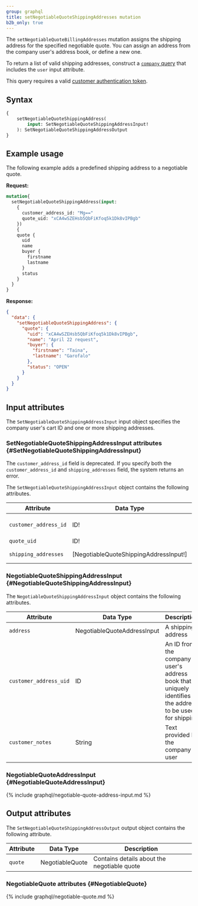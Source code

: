 ```yaml
---
group: graphql
title: setNegotiableQuoteShippingAddresses mutation
b2b_only: true
---
```


The `setNegotiableQuoteBillingAddresses` mutation assigns the shipping address for the specified negotiable quote. You can assign an address from the company user's address book, or define a new one.

To return a list of valid shipping addresses, construct a [`company` query]({{page.baseurl}}/graphql/queries/) that includes the `user` input attribute.

This query requires a valid [customer authentication token]({{page.baseurl}}/graphql/mutations/generate-customer-token.html).

## Syntax

```graphql
{
    setNegotiableQuoteShippingAddress(
        input: SetNegotiableQuoteShippingAddressInput!
    ): SetNegotiableQuoteShippingAddressOutput
}
```

## Example usage

The following example adds a predefined shipping address to a negotiable quote.

**Request:**

```graphql
mutation{
  setNegotiableQuoteShippingAddress(input: 
    {
      customer_address_id: "Mg=="
      quote_uid: "xCA4wSZEHsb5QbFiKfoq5k1Dk8vIPBgb"
    })
    {
    quote {
      uid
      name
      buyer {
        firstname
        lastname
      }
      status
    }
  }
}
```

**Response:**

```json
{
  "data": {
    "setNegotiableQuoteShippingAddress": {
      "quote": {
        "uid": "xCA4wSZEHsb5QbFiKfoq5k1Dk8vIPBgb",
        "name": "April 22 request",
        "buyer": {
          "firstname": "Taina",
          "lastname": "Garofalo"
        },
        "status": "OPEN"
      }
    }
  }
}
```

## Input attributes

The `SetNegotiableQuoteShippingAddressInput` input object specifies the company user's cart ID and one or more shipping addresses.

### SetNegotiableQuoteShippingAddressInput attributes {#SetNegotiableQuoteShippingAddressInput}

The `customer_address_id` field is deprecated. If you specify both the `customer_address_id` and `shipping_addresses` field, the system returns an error.

The `SetNegotiableQuoteShippingAddressInput` object contains the following attributes.

Attribute |  Data Type | Description
--- | --- | ---
`customer_address_id` | ID! | Deprecated. Use `NegotiableQuoteShippingAddressInput.customer_address_uid` instead. The unique ID of a `CustomerAddress` object
`quote_uid` | ID! | The unique ID of a `NegotiableQuote` object
`shipping_addresses` | [NegotiableQuoteShippingAddressInput!] | An array of shipping addresses to apply to the negotiable quote

### NegotiableQuoteShippingAddressInput {#NegotiableQuoteShippingAddressInput}

The `NegotiableQuoteShippingAddressInput` object contains the following attributes.

Attribute |  Data Type | Description
--- | --- | ---
`address` | NegotiableQuoteAddressInput | A shipping address
`customer_address_uid` | ID | An ID from the company user's address book that uniquely identifies the address to be used for shipping
`customer_notes` | String | Text provided by the company user

### NegotiableQuoteAddressInput {#NegotiableQuoteAddressInput}

{% include graphql/negotiable-quote-address-input.md %}

## Output attributes

The `SetNegotiableQuoteShippingAddressOutput` output object contains the following attribute.

Attribute |  Data Type | Description
--- | --- | ---
`quote` | NegotiableQuote | Contains details about the negotiable quote

### NegotiableQuote attributes {#NegotiableQuote}

{% include graphql/negotiable-quote.md %}

